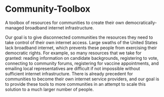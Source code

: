 # Community-Toolbox
A toolbox of resources for communities to create their own democratically-managed broadband internet infrastructure.

Our goal is to give disconnected communities the resources they need to take control of their own internet access. Large swaths of the United States lack broadband internet, which prevents these people from exercising their democratic rights. For example, so many resources that we take for granted: reading information on candidate backgrounds, registering to vote, connecting to community forums, registering for vaccine appointments, and emailing local representatives are difficult if not impossible without sufficient internet infrastructure. There is already precedent for communities to become their own internet service providers, and our goal is to provide these tools to more communities in an attempt to scale this solution to a much larger number of people.
